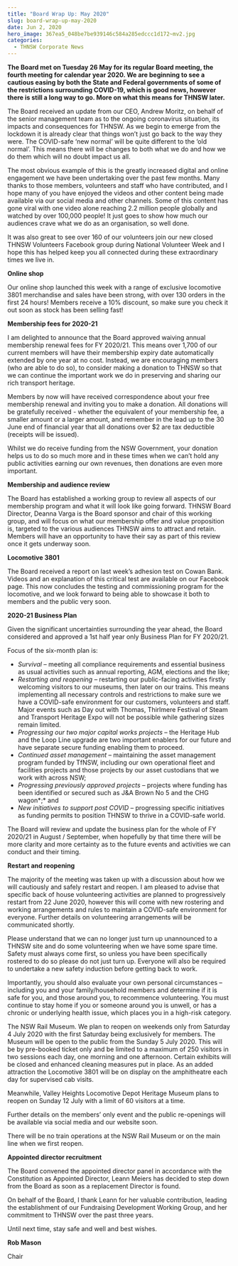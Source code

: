 ```yaml
---
title: "Board Wrap Up: May 2020"
slug: board-wrap-up-may-2020
date: Jun 2, 2020
hero_image: 367ea5_048be7be939146c584a285edccc1d172~mv2.jpg
categories:
  - THNSW Corporate News
---
```



**The Board met on Tuesday 26 May for its regular Board meeting, the fourth meeting for calendar year 2020. We are beginning to see a cautious easing by both the State and Federal governments of some of the restrictions surrounding COVID-19, which is good news, however there is still a long way to go. More on what this means for THNSW later.**

The Board received an update from our CEO, Andrew Moritz, on behalf of the senior management team as to the ongoing coronavirus situation, its impacts and consequences for THNSW. As we begin to emerge from the lockdown it is already clear that things won’t just go back to the way they were. The COVID-safe ‘new normal’ will be quite different to the ‘old normal’. This means there will be changes to both what we do and how we do them which will no doubt impact us all.

The most obvious example of this is the greatly increased digital and online engagement we have been undertaking over the past few months. Many thanks to those members, volunteers and staff who have contributed, and I hope many of you have enjoyed the videos and other content being made available via our social media and other channels. Some of this content has gone viral with one video alone reaching 2.2 million people globally and watched by over 100,000 people! It just goes to show how much our audiences crave what we do as an organisation, so well done.

It was also great to see over 160 of our volunteers join our new closed THNSW Volunteers Facebook group during National Volunteer Week and I hope this has helped keep you all connected during these extraordinary times we live in.

**Online shop**

Our online shop launched this week with a range of exclusive locomotive 3801 merchandise and sales have been strong, with over 130 orders in the first 24 hours! Members receive a 10% discount, so make sure you check it out soon as stock has been selling fast!

**Membership fees for 2020-21**

I am delighted to announce that the Board approved waiving annual membership renewal fees for FY 2020/21. This means over 1,700 of our current members will have their membership expiry date automatically extended by one year at no cost. Instead, we are encouraging members (who are able to do so), to consider making a donation to THNSW so that we can continue the important work we do in preserving and sharing our rich transport heritage.

Members by now will have received correspondence about your free membership renewal and inviting you to make a donation. All donations will be gratefully received - whether the equivalent of your membership fee, a smaller amount or a larger amount, and remember in the lead up to the 30 June end of financial year that all donations over $2 are tax deductible (receipts will be issued).

Whilst we do receive funding from the NSW Government, your donation helps us to do so much more and in these times when we can’t hold any public activities earning our own revenues, then donations are even more important.

**Membership and audience review**

The Board has established a working group to review all aspects of our membership program and what it will look like going forward. THNSW Board Director, Deanna Varga is the Board sponsor and chair of this working group, and will focus on what our membership offer and value proposition is, targeted to the various audiences THNSW aims to attract and retain. Members will have an opportunity to have their say as part of this review once it gets underway soon.

**Locomotive 3801**

The Board received a report on last week’s adhesion test on Cowan Bank. Videos and an explanation of this critical test are available on our Facebook page. This now concludes the testing and commissioning program for the locomotive, and we look forward to being able to showcase it both to members and the public very soon.

**2020-21 Business Plan**

Given the significant uncertainties surrounding the year ahead, the Board considered and approved a 1st half year only Business Plan for FY 2020/21.

Focus of the six-month plan is:

* *Survival –* meeting all compliance requirements and essential business as usual activities such as annual reporting, AGM, elections and the like;
* *Restarting and reopening –* restarting our public-facing activities firstly welcoming visitors to our museums, then later on our trains. This means implementing all necessary controls and restrictions to make sure we have a COVID-safe environment for our customers, volunteers and staff. Major events such as Day out with Thomas, Thirlmere Festival of Steam and Transport Heritage Expo will not be possible while gathering sizes remain limited.
* *Progressing our two major capital works projects* – the Heritage Hub and the Loop Line upgrade are two important enablers for our future and have separate secure funding enabling them to proceed.
* *Continued asset management –* maintaining the asset management program funded by TfNSW, including our own operational fleet and facilities projects and those projects by our asset custodians that we work with across NSW;
* *Progressing previously approved projects –* projects where funding has been identified or secured such as J&A Brown No 5 and the CHG wagon*;* and
* *New initiatives to support post COVID –* progressing specific initiatives as funding permits to position THNSW to thrive in a COVID-safe world.

The Board will review and update the business plan for the whole of FY 2020/21 in August / September, when hopefully by that time there will be more clarity and more certainty as to the future events and activities we can conduct and their timing.

**Restart and reopening**

The majority of the meeting was taken up with a discussion about how we will cautiously and safely restart and reopen. I am pleased to advise that specific back of house volunteering activities are planned to progressively restart from 22 June 2020, however this will come with new rostering and working arrangements and rules to maintain a COVID-safe environment for everyone. Further details on volunteering arrangements will be communicated shortly.

Please understand that we can no longer just turn up unannounced to a THNSW site and do some volunteering when we have some spare time. Safety must always come first, so unless you have been specifically rostered to do so please do not just turn up. Everyone will also be required to undertake a new safety induction before getting back to work.

Importantly, you should also evaluate your own personal circumstances – including you and your family/household members and determine if it is safe for you, and those around you, to recommence volunteering. You must continue to stay home if you or someone around you is unwell, or has a chronic or underlying health issue, which places you in a high-risk category.

The NSW Rail Museum. We plan to reopen on weekends only from Saturday 4 July 2020 with the first Saturday being exclusively for members. The Museum will be open to the public from the Sunday 5 July 2020. This will be by pre-booked ticket only and be limited to a maximum of 250 visitors in two sessions each day, one morning and one afternoon. Certain exhibits will be closed and enhanced cleaning measures put in place. As an added attraction the Locomotive 3801 will be on display on the amphitheatre each day for supervised cab visits.

Meanwhile, Valley Heights Locomotive Depot Heritage Museum plans to reopen on Sunday 12 July with a limit of 60 visitors at a time.

Further details on the members’ only event and the public re-openings will be available via social media and our website soon.

There will be no train operations at the NSW Rail Museum or on the main line when we first reopen.

**Appointed director recruitment**

The Board convened the appointed director panel in accordance with the Constitution as Appointed Director, Leann Meiers has decided to step down from the Board as soon as a replacement Director is found.

On behalf of the Board, I thank Leann for her valuable contribution, leading the establishment of our Fundraising Development Working Group, and her commitment to THNSW over the past three years.

Until next time, stay safe and well and best wishes.

**Rob Mason**

Chair
